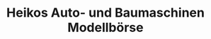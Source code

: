 ---
title: "Heikos Auto- und Baumaschinen Modellbörse"
url: /hannover/heikos-auto-und-baumaschinen-modellboerse/
shop: Spielzeug
---